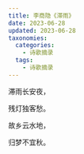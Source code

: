 ```yaml
---
title: 李商隐《滞雨》
date: 2023-06-28
updated: 2023-06-28
taxonomies:
  categories:
    - 诗歌摘录
  tags:
    - 诗歌摘录
---
```



滞雨长安夜，

残灯独客愁。

故乡云水地，

归梦不宜秋。




